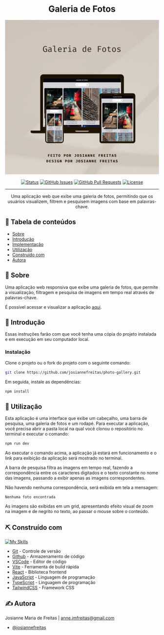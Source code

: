 <h1 align="center">Galeria de Fotos</h1>

![preview](./.github/preview.png)

<div align="center">

[![Status](https://img.shields.io/badge/status-active-success.svg)]()
[![GitHub Issues](https://img.shields.io/github/issues/josiannefreitas/photo-gallery.svg)](https://github.com/josiannefreitas/photo-gallery/issues)
[![GitHub Pull Requests](https://img.shields.io/github/issues-pr/josiannefreitas/photo-gallery.svg)](https://github.com/josiannefreitas/photo-gallery/pulls)
[![License](https://img.shields.io/badge/license-ISC-blue.svg)](/LICENSE)

</div>

---

<p align="center"> Uma aplicação web que exibe uma galeria de fotos, permitindo que os usuários visualizem, filtrem e pesquisem imagens com base em palavras-chave.
    <br> 
</p>

## 📝 Tabela de conteúdos

- [Sobre](#about)
- [Introdução](#getting_started)
- [Implementação](#deployment)
- [Utilização](#usage)
- [Construído com](#built_using)
- [Autora](#authors)

## 🧐 Sobre <a name = "about"></a>

Uma aplicação web responsiva que exibe uma galeria de fotos, que permite a visualização, filtragem e pesquisa de imagens em tempo real através de palavras-chave.

É possível acessar e visualizar a aplicação [aqui](https://josiannefreitas.github.io/photo-gallery/).

## 🏁 Introdução <a name = "getting_started"></a>

Essas instruções farão com que você tenha uma cópia do projeto instalada e em execução em seu computador local.

### Instalação

Clone o projeto ou o fork do projeto com o seguinte comando:

```bash
git clone https://github.com/josiannefreitas/photo-gallery.git
```

Em seguida, instale as dependências:

```bash
npm install
```

## 🎈 Utilização <a name="usage"></a>

Esta aplicação é uma interface que exibe um cabeçalho, uma barra de pesquisa, uma galeria de fotos e um rodapé. Para executar a aplicação, você precisa abrir a pasta local na qual você clonou o repositório no terminal e executar o comando:

```bash
npm run dev
```

Ao executar o comando acima, a aplicação já estará em funcionamento e o link para exibição da aplicação será mostrado no terminal.

A barra de pesquisa filtra as imagens em tempo real, fazendo a correspondência entre os caracteres digitados e o texto constante no nome das imagens, passando a exibir apenas as imagens correspondentes.

Não havendo nenhuma correspondência, será exibida em tela a mensagem:

```
Nenhuma foto encontrada
```

As imagens são exibidas em um grid, apresentando efeito visual de zoom na imagem e de negrito no texto, ao passar o mouse sobre o conteúdo.

## ⛏️ Construído com <a name = "built_using"></a>

[![My Skills](https://skillicons.dev/icons?i=git,github,vscode,vite,react,javascript,typescript,tailwind)](https://skillicons.dev)

- [Git](https://git-scm.com/) - Controle de versão
- [Github](https://github.com/) - Armazenamento de código
- [VSCode](vscode) - Editor de código
- [Vite](https://vite.dev/) - Ferramenta de build rápida
- [React](https://react.dev/) - Biblioteca frontend
- [JavaScript](https://www.javascript.com/) - Linguagem de programação
- [TypeScript](https://www.typescriptlang.org/) - Linguagem de programação
- [TailwindCSS](https://tailwindcss.com/) - Framework CSS

## ✍️ Autora <a name = "authors"></a>

Josianne Maria de Freitas | anne.jmfreitas@gmail.com

- [@josiannefreitas](https://www.github.com/josiannefreitas)
